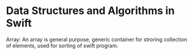 # Data Structures and Algorithms in Swift 


Array: An array is general purpose, generic container for stroring collection of elements, used for sorting of swift program.
 
